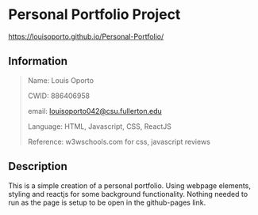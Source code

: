 # Personal Portfolio Project

https://louisoporto.github.io/Personal-Portfolio/
## Information
> Name: Louis Oporto
>
> CWID: 886406958
>
> email: louisoporto042@csu.fullerton.edu
>
> Language: HTML, Javascript, CSS, ReactJS
>
> Reference: w3wschools.com for css, javascript reviews
>


## Description
This is a simple creation of a personal portfolio. Using webpage elements, styling and reactjs for some background functionality. Nothing needed to run as the page is setup to be open in the github-pages link.
